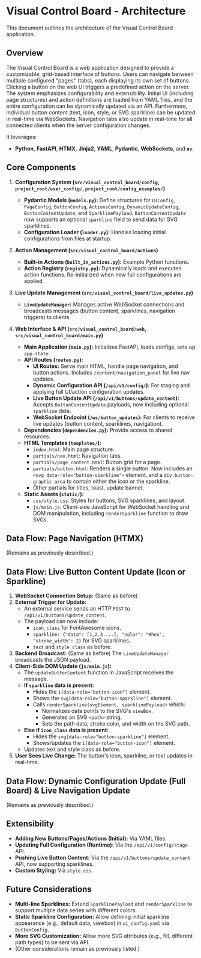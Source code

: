 # Visual Control Board - Architecture

This document outlines the architecture of the Visual Control Board application.

## Overview

The Visual Control Board is a web application designed to provide a customizable, grid-based interface of buttons. Users can navigate between multiple configured "pages" (tabs), each displaying its own set of buttons. Clicking a button on the web UI triggers a predefined action on the server. The system emphasizes configurability and extensibility. Initial UI (including page structures) and action definitions are loaded from YAML files, and the entire configuration can be dynamically updated via an API. Furthermore, individual button content (text, icon, style, or SVG sparkline) can be updated in real-time via WebSockets. Navigation tabs also update in real-time for all connected clients when the server configuration changes.

It leverages:
-   **Python**, **FastAPI**, **HTMX**, **Jinja2**, **YAML**, **Pydantic**, **WebSockets**, and **`uv`**.

## Core Components

1.  **Configuration System (`src/visual_control_board/config`, `project_root/user_config/`, `project_root/config_examples/`)**
    *   **Pydantic Models (`models.py`):** Define structures for `UIConfig`, `PageConfig`, `ButtonConfig`, `ActionsConfig`, `DynamicUpdateConfig`, `ButtonContentUpdate`, and `SparklinePayload`. `ButtonContentUpdate` now supports an optional `sparkline` field to send data for SVG sparklines.
    *   **Configuration Loader (`loader.py`):** Handles loading initial configurations from files at startup.

2.  **Action Management (`src/visual_control_board/actions`)**
    *   **Built-in Actions (`built_in_actions.py`):** Example Python functions.
    *   **Action Registry (`registry.py`):** Dynamically loads and executes action functions. Re-initialized when new full configurations are applied.

3.  **Live Update Management (`src/visual_control_board/live_updates.py`)**
    *   **`LiveUpdateManager`:** Manages active WebSocket connections and broadcasts messages (button content, sparklines, navigation triggers) to clients.

4.  **Web Interface & API (`src/visual_control_board/web`, `src/visual_control_board/main.py`)**
    *   **Main Application (`main.py`):** Initializes FastAPI, loads configs, sets up `app.state`.
    *   **API Routes (`routes.py`):**
        *   **UI Routes:** Serve main HTML, handle page navigation, and button actions. Includes `/content/navigation_panel` for live nav updates.
        *   **Dynamic Configuration API (`/api/v1/config/`):** For staging and applying full UI/action configuration updates.
        *   **Live Button Update API (`/api/v1/buttons/update_content`):** Accepts `ButtonContentUpdate` payloads, now including optional `sparkline` data.
        *   **WebSocket Endpoint (`/ws/button_updates`):** For clients to receive live updates (button content, sparklines, navigation).
    *   **Dependencies (`dependencies.py`):** Provide access to shared resources.
    *   **HTML Templates (`templates/`):**
        *   `index.html`: Main page structure.
        *   `partials/nav.html`: Navigation tabs.
        *   `partials/page_content.html`: Button grid for a page.
        *   `partials/button.html`: Renders a single button. Now includes an `<svg data-role="button-sparkline">` element, and a `div.button-graphic-area` to contain either the icon or the sparkline.
        *   Other partials for titles, toast, update banner.
    *   **Static Assets (`static/`):**
        *   `css/style.css`: Styles for buttons, SVG sparklines, and layout.
        *   `js/main.js`: Client-side JavaScript for WebSocket handling and DOM manipulation, including `renderSparkline` function to draw SVGs.

## Data Flow: Page Navigation (HTMX)

(Remains as previously described.)

## Data Flow: Live Button Content Update (Icon or Sparkline)

1.  **WebSocket Connection Setup:** (Same as before)
2.  **External Trigger for Update:**
    *   An external service sends an HTTP `POST` to `/api/v1/buttons/update_content`.
    *   The payload can now include:
        *   `icon_class` for FontAwesome icons.
        *   `sparkline: {"data": [1,2,3,...], "color": "#hex", "stroke_width": 2}` for SVG sparklines.
        *   `text` and `style_class` as before.
3.  **Backend Broadcast:** (Same as before) The `LiveUpdateManager` broadcasts the JSON payload.
4.  **Client-Side DOM Update (`js/main.js`):**
    *   The `updateButtonContent` function in JavaScript receives the message.
    *   **If `sparkline` data is present:**
        *   Hides the `i[data-role="button-icon"]` element.
        *   Shows the `svg[data-role="button-sparkline"]` element.
        *   Calls `renderSparkline(svgElement, sparklinePayload)` which:
            *   Normalizes data points to the SVG's `viewBox`.
            *   Generates an SVG `<path>` string.
            *   Sets the path data, stroke color, and width on the SVG path.
    *   **Else if `icon_class` data is present:**
        *   Hides the `svg[data-role="button-sparkline"]` element.
        *   Shows/updates the `i[data-role="button-icon"]` element.
    *   Updates text and style class as before.
5.  **User Sees Live Change:** The button's icon, sparkline, or text updates in real-time.

## Data Flow: Dynamic Configuration Update (Full Board) & Live Navigation Update

(Remains as previously described.)

## Extensibility

*   **Adding New Buttons/Pages/Actions (Initial):** Via YAML files.
*   **Updating Full Configuration (Runtime):** Via the `/api/v1/config/stage` API.
*   **Pushing Live Button Content:** Via the `/api/v1/buttons/update_content` API, now supporting sparklines.
*   **Custom Styling:** Via `style.css`.

## Future Considerations

*   **Multi-line Sparklines:** Extend `SparklinePayload` and `renderSparkline` to support multiple data series with different colors.
*   **Static Sparkline Configuration:** Allow defining initial sparkline appearance (e.g., default data, viewbox) in `ui_config.yaml` via `ButtonConfig`.
*   **More SVG Customization:** Allow more SVG attributes (e.g., fill, different path types) to be sent via API.
*   (Other considerations remain as previously listed.)
